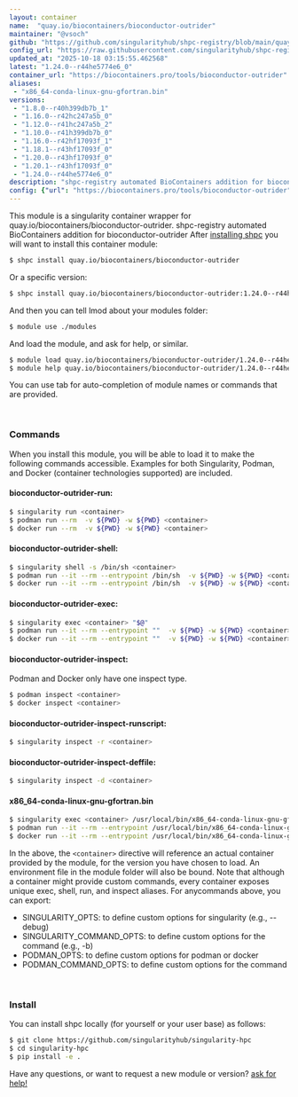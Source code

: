 ```yaml
---
layout: container
name:  "quay.io/biocontainers/bioconductor-outrider"
maintainer: "@vsoch"
github: "https://github.com/singularityhub/shpc-registry/blob/main/quay.io/biocontainers/bioconductor-outrider/container.yaml"
config_url: "https://raw.githubusercontent.com/singularityhub/shpc-registry/main/quay.io/biocontainers/bioconductor-outrider/container.yaml"
updated_at: "2025-10-18 03:15:55.462568"
latest: "1.24.0--r44he5774e6_0"
container_url: "https://biocontainers.pro/tools/bioconductor-outrider"
aliases:
 - "x86_64-conda-linux-gnu-gfortran.bin"
versions:
 - "1.8.0--r40h399db7b_1"
 - "1.16.0--r42hc247a5b_0"
 - "1.12.0--r41hc247a5b_2"
 - "1.10.0--r41h399db7b_0"
 - "1.16.0--r42hf17093f_1"
 - "1.18.1--r43hf17093f_0"
 - "1.20.0--r43hf17093f_0"
 - "1.20.1--r43hf17093f_0"
 - "1.24.0--r44he5774e6_0"
description: "shpc-registry automated BioContainers addition for bioconductor-outrider"
config: {"url": "https://biocontainers.pro/tools/bioconductor-outrider", "maintainer": "@vsoch", "description": "shpc-registry automated BioContainers addition for bioconductor-outrider", "latest": {"1.24.0--r44he5774e6_0": "sha256:5444b1cf692381cc5feaa4fdb8b09739a17085e6c4db99c73009682de908b98f"}, "tags": {"1.8.0--r40h399db7b_1": "sha256:649ebc8f3b5e92668a5500a95876a5b16e47a9d665f4df7234f79280c98380fc", "1.16.0--r42hc247a5b_0": "sha256:fe98bcc5033b3c17b9bae8db1d4511302409811c39b199af99033d717ae640f5", "1.12.0--r41hc247a5b_2": "sha256:b3d116071a8f3eee8658f00000550d9a5615835413b618ef760919dd1f5da895", "1.10.0--r41h399db7b_0": "sha256:84f9a6960621c0aeaf561013c72b572f761ea1765ed60081728158fae33001ad", "1.16.0--r42hf17093f_1": "sha256:2a7ecfcca51094147e2d5c850ee6250b6634dea09b3a4ea8943efbfa9dac62c3", "1.18.1--r43hf17093f_0": "sha256:63eeb0f963bf8fea1cbba858fc3919d30d5f94181fbcacfbfdbecfc24342a582", "1.20.0--r43hf17093f_0": "sha256:1d7ac2a18ea3c316193082d3781f8f2c29cccef53452187d1ff7204018a28780", "1.20.1--r43hf17093f_0": "sha256:b6ee3c11fa7325bce06c29c297a6ee173a00ceafaeaa7a4d41f3bd18d3f180bd", "1.24.0--r44he5774e6_0": "sha256:5444b1cf692381cc5feaa4fdb8b09739a17085e6c4db99c73009682de908b98f"}, "docker": "quay.io/biocontainers/bioconductor-outrider", "aliases": {"x86_64-conda-linux-gnu-gfortran.bin": "/usr/local/bin/x86_64-conda-linux-gnu-gfortran.bin"}}
---
```


This module is a singularity container wrapper for quay.io/biocontainers/bioconductor-outrider.
shpc-registry automated BioContainers addition for bioconductor-outrider
After [installing shpc](#install) you will want to install this container module:


```bash
$ shpc install quay.io/biocontainers/bioconductor-outrider
```

Or a specific version:

```bash
$ shpc install quay.io/biocontainers/bioconductor-outrider:1.24.0--r44he5774e6_0
```

And then you can tell lmod about your modules folder:

```bash
$ module use ./modules
```

And load the module, and ask for help, or similar.

```bash
$ module load quay.io/biocontainers/bioconductor-outrider/1.24.0--r44he5774e6_0
$ module help quay.io/biocontainers/bioconductor-outrider/1.24.0--r44he5774e6_0
```

You can use tab for auto-completion of module names or commands that are provided.

<br>

### Commands

When you install this module, you will be able to load it to make the following commands accessible.
Examples for both Singularity, Podman, and Docker (container technologies supported) are included.

#### bioconductor-outrider-run:

```bash
$ singularity run <container>
$ podman run --rm  -v ${PWD} -w ${PWD} <container>
$ docker run --rm  -v ${PWD} -w ${PWD} <container>
```

#### bioconductor-outrider-shell:

```bash
$ singularity shell -s /bin/sh <container>
$ podman run --it --rm --entrypoint /bin/sh  -v ${PWD} -w ${PWD} <container>
$ docker run --it --rm --entrypoint /bin/sh  -v ${PWD} -w ${PWD} <container>
```

#### bioconductor-outrider-exec:

```bash
$ singularity exec <container> "$@"
$ podman run --it --rm --entrypoint ""  -v ${PWD} -w ${PWD} <container> "$@"
$ docker run --it --rm --entrypoint ""  -v ${PWD} -w ${PWD} <container> "$@"
```

#### bioconductor-outrider-inspect:

Podman and Docker only have one inspect type.

```bash
$ podman inspect <container>
$ docker inspect <container>
```

#### bioconductor-outrider-inspect-runscript:

```bash
$ singularity inspect -r <container>
```

#### bioconductor-outrider-inspect-deffile:

```bash
$ singularity inspect -d <container>
```


#### x86_64-conda-linux-gnu-gfortran.bin

```bash
$ singularity exec <container> /usr/local/bin/x86_64-conda-linux-gnu-gfortran.bin
$ podman run --it --rm --entrypoint /usr/local/bin/x86_64-conda-linux-gnu-gfortran.bin   -v ${PWD} -w ${PWD} <container> -c " $@"
$ docker run --it --rm --entrypoint /usr/local/bin/x86_64-conda-linux-gnu-gfortran.bin   -v ${PWD} -w ${PWD} <container> -c " $@"
```



In the above, the `<container>` directive will reference an actual container provided
by the module, for the version you have chosen to load. An environment file in the
module folder will also be bound. Note that although a container
might provide custom commands, every container exposes unique exec, shell, run, and
inspect aliases. For anycommands above, you can export:

 - SINGULARITY_OPTS: to define custom options for singularity (e.g., --debug)
 - SINGULARITY_COMMAND_OPTS: to define custom options for the command (e.g., -b)
 - PODMAN_OPTS: to define custom options for podman or docker
 - PODMAN_COMMAND_OPTS: to define custom options for the command

<br>

### Install

You can install shpc locally (for yourself or your user base) as follows:

```bash
$ git clone https://github.com/singularityhub/singularity-hpc
$ cd singularity-hpc
$ pip install -e .
```

Have any questions, or want to request a new module or version? [ask for help!](https://github.com/singularityhub/singularity-hpc/issues)